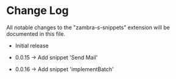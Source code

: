 # Change Log

All notable changes to the "zambra-s-snippets" extension will be documented in this file.

- Initial release

- 0.0.15 -> Add snippet 'Send Mail'
- 0.0.16 -> Add snippet 'implementBatch'